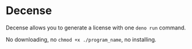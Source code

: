 # Decense
Decense allows you to generate a license with one `deno run` command.

No downloading, no `chmod +x ./program_name`, no installing.